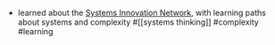 - learned about the [Systems Innovation Network](https://www.systemsinnovation.network/discovery),  with learning paths about systems and complexity #[[systems thinking]] #complexity #learning